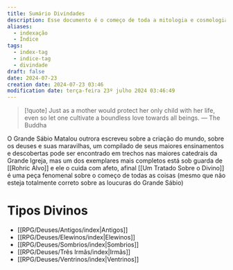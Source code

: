 ```yaml
---
title: Sumário Divindades
description: Esse documento é o começo de toda a mitologia e cosmologia do mundo, uma jornada sobre a magia e complexidade dos deuses
aliases:
  - indexação
  - Índice
tags:
  - index-tag
  - indice-tag
  - divindade
draft: false
date: 2024-07-23
creation date: 2024-07-23 03:46
modification date: terça-feira 23º julho 2024 03:46:49
---
```


> [!quote] Just as a mother would protect her only child with her life, even so let one cultivate a boundless love towards all beings.
> — The Buddha

O Grande Sábio Matalou outrora escreveu sobre a criação do mundo, sobre os deuses e suas maravilhas, um compilado de seus maiores ensinamentos e descobertas pode ser encontrado em trechos nas maiores catedrais da Grande Igreja, mas um dos exemplares mais completos está sob guarda de [[Rohric Alvo]] e ele o cuida com afeto, afinal [[Um Tratado Sobre o Divino]] é uma peça fenomenal sobre o começo de todas as coisas (mesmo que não esteja totalmente correto sobre as loucuras do Grande Sábio)

# Tipos Divinos
- [[RPG/Deuses/Antigos/index|Antigos]]
- [[RPG/Deuses/Elewinos/index|Elewinos]]
- [[RPG/Deuses/Sombrios/index|Sombrios]]
- [[RPG/Deuses/Três Irmãs/index|Irmãs]]
- [[RPG/Deuses/Ventrinos/index|Ventrinos]]



